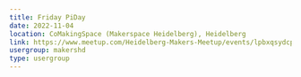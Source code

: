 ```yaml
---
title: Friday PiDay
date: 2022-11-04
location: CoMakingSpace (Makerspace Heidelberg), Heidelberg
link: https://www.meetup.com/Heidelberg-Makers-Meetup/events/lpbxqsydcpbgb/
usergroup: makershd
type: usergroup
---
```

